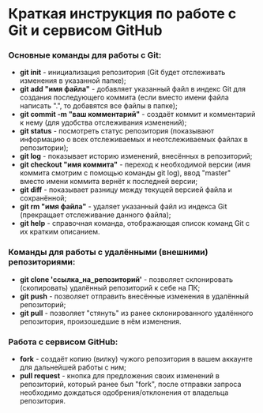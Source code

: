 # Краткая инструкция по работе c Git и сервисом GitHub

### Основные команды для работы с Git:

* **git init** - инициализация репозитория (Git будет отслеживать изменения в указанной папке);
* **git add "имя файла"** - добавляет указанный файл в индекс Git для создания последующего коммита (если вместо имени файла написать ".", то добавятся все файлы в папке);
* **git commit -m "ваш комментарий"** - создаёт коммит и комментарий к нему (для удобства отслеживания изменений);
* **git status** - посмотреть статус репозитория (показывают информацию о всех отслеживаемых и неотслеживаемых файлах в репозитории);
* **git log** - показывает историю изменений, внесённых в репозиторий;
* **git checkout "имя коммита"** - переход к необходимой версии (имя коммита смотрим с помощью команды git log), ввод "master" вместо имени коммита вернёт к последней версии;
* **git diff** - показывает разницу между текущей версией файла и сохранённой;
* **git rm "имя файла"** - удаляет указанный файл из индекса Git (прекращает отслеживание данного файла);
* **git help** - справочная команда, отображающая список команд Git с их кратким описанием.

### Команды для работы с удалёнными (внешними) репозиториями:

* **git clone 'ссылка_на_репозиторий'** - позволяет склонировать (скопировать) удалённый репозиторий к себе на ПК;
* **git push** - позволяет отправить внесённые изменения в удалённый репозиторий;
* **git pull** - позволяет "стянуть" из ранее склонированного удалённого репозитория, произошедшие в нём изменения.

### Работа с сервисом GitHub:

* **fork** - создаёт копию (вилку) чужого репозитория в вашем аккаунте для дальнейшей работы с ним;
* **pull request** - кнопка для предложения своих изменений в репозиторий, который ранее был "fork", после отправки запроса необходимо дождаться одобрения/отклонения от владельца репозитория.
